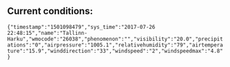 ## Current conditions: 
 ``` {"timestamp":"1501098479","sys_time":"2017-07-26 22:48:15","name":"Tallinn-Harku","wmocode":"26038","phenomenon":"","visibility":"20.0","precipitations":"0","airpressure":"1005.1","relativehumidity":"79","airtemperature":"15.9","winddirection":"33","windspeed":"2","windspeedmax":"4.8"} ```
